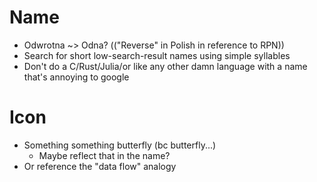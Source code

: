# Name

- Odwrotna ~> Odna? (("Reverse" in Polish in reference to RPN))
- Search for short low-search-result names using simple syllables
- Don't do a C/Rust/Julia/or like any other damn language with a name that's annoying to google

# Icon

- Something something butterfly (bc butterfly...)
    - Maybe reflect that in the name?
- Or reference the "data flow" analogy

